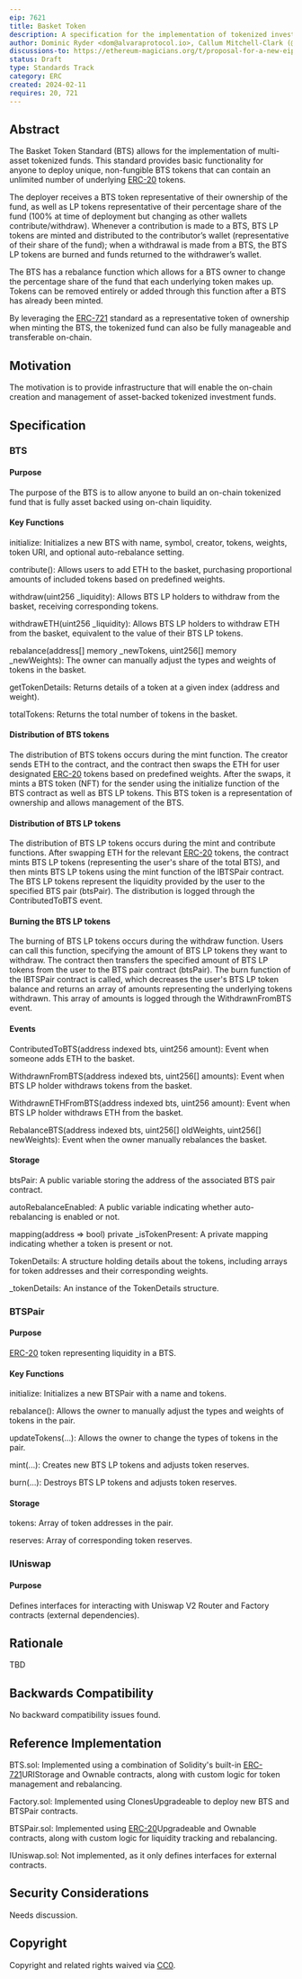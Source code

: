 ```yaml
---
eip: 7621
title: Basket Token
description: A specification for the implementation of tokenized investment funds.
author: Dominic Ryder <dom@alvaraprotocol.io>, Callum Mitchell-Clark (@AlvaraProtocol) <callum@alvaraprotocol.io>, Joey van Etten <joe@alvaraprotocol.io>, Michael Ryder <mike@alvaraprotocol.io>
discussions-to: https://ethereum-magicians.org/t/proposal-for-a-new-eip-erc-the-erc-bts-basket-token-standard/18598
status: Draft
type: Standards Track
category: ERC
created: 2024-02-11
requires: 20, 721
---
```


## Abstract

The Basket Token Standard (BTS) allows for the implementation of multi-asset tokenized funds. This standard provides basic functionality for anyone to deploy unique, non-fungible BTS tokens that can contain an unlimited number of underlying [ERC-20](./eip-20.md) tokens.

The deployer receives a BTS token representative of their ownership of the fund, as well as LP tokens representative of their percentage share of the fund (100% at time of deployment but changing as other wallets contribute/withdraw). Whenever a contribution is made to a BTS, BTS LP tokens are minted and distributed to the contributor’s wallet (representative of their share of the fund); when a withdrawal is made from a BTS, the BTS LP tokens are burned and funds returned to the withdrawer’s wallet.

The BTS has a rebalance function which allows for a BTS owner to change the percentage share of the fund that each underlying token makes up. Tokens can be removed entirely or added through this function after a BTS has already been minted.

By leveraging the [ERC-721](./eip-721.md) standard as a representative token of ownership when minting the BTS, the tokenized fund can also be fully manageable and transferable on-chain.

## Motivation

The motivation is to provide infrastructure that will enable the on-chain creation and management of asset-backed tokenized investment funds.

## Specification

### BTS

#### Purpose

The purpose of the BTS is to allow anyone to build an on-chain tokenized fund that is fully asset backed using on-chain liquidity.

#### Key Functions

initialize: Initializes a new BTS with name, symbol, creator, tokens, weights, token URI, and optional auto-rebalance setting.

contribute(): Allows users to add ETH to the basket, purchasing proportional amounts of included tokens based on predefined weights.

withdraw(uint256 _liquidity): Allows BTS LP holders to withdraw from the basket, receiving corresponding tokens.

withdrawETH(uint256 _liquidity): Allows BTS LP holders to withdraw ETH from the basket, equivalent to the value of their BTS LP tokens.

rebalance(address[] memory _newTokens, uint256[] memory _newWeights): The owner can manually adjust the types and weights of tokens in the basket.

getTokenDetails: Returns details of a token at a given index (address and weight).

totalTokens: Returns the total number of tokens in the basket.

#### Distribution of BTS tokens

The distribution of BTS tokens occurs during the mint function. The creator sends ETH to the contract, and the contract then swaps the ETH for user designated [ERC-20](./eip-20.md) tokens based on predefined weights. After the swaps, it mints a BTS token (NFT) for the sender using the initialize function of the BTS contract as well as BTS LP tokens. This BTS token is a representation of ownership and allows management of the BTS.

#### Distribution of BTS LP tokens

The distribution of BTS LP tokens occurs during the mint and contribute functions. After swapping ETH for the relevant [ERC-20](./eip-20.md) tokens, the contract mints BTS LP tokens (representing the user's share of the total BTS), and then mints BTS LP tokens using the mint function of the IBTSPair contract. The BTS LP tokens represent the liquidity provided by the user to the specified BTS pair (btsPair). The distribution is logged through the ContributedToBTS event.

#### Burning the BTS LP tokens

The burning of BTS LP tokens occurs during the withdraw function. Users can call this function, specifying the amount of BTS LP tokens they want to withdraw. The contract then transfers the specified amount of BTS LP tokens from the user to the BTS pair contract (btsPair). The burn function of the IBTSPair contract is called, which decreases the user's BTS LP token balance and returns an array of amounts representing the underlying tokens withdrawn. This array of amounts is logged through the WithdrawnFromBTS event.

#### Events

ContributedToBTS(address indexed bts, uint256 amount): Event when someone adds ETH to the basket.

WithdrawnFromBTS(address indexed bts, uint256[] amounts): Event when BTS LP holder withdraws tokens from the basket.

WithdrawnETHFromBTS(address indexed bts, uint256 amount): Event when BTS LP holder withdraws ETH from the basket.

RebalanceBTS(address indexed bts, uint256[] oldWeights, uint256[] newWeights): Event when the owner manually rebalances the basket.

#### Storage

btsPair: A public variable storing the address of the associated BTS pair contract.

autoRebalanceEnabled: A public variable indicating whether auto-rebalancing is enabled or not.

mapping(address => bool) private _isTokenPresent: A private mapping indicating whether a token is present or not.

TokenDetails: A structure holding details about the tokens, including arrays for token addresses and their corresponding weights.

_tokenDetails: An instance of the TokenDetails structure.

### BTSPair

#### Purpose

[ERC-20](./eip-20.md) token representing liquidity in a BTS.

#### Key Functions

initialize: Initializes a new BTSPair with a name and tokens.

rebalance(): Allows the owner to manually adjust the types and weights of tokens in the pair.

updateTokens(...): Allows the owner to change the types of tokens in the pair.

mint(...): Creates new BTS LP tokens and adjusts token reserves.

burn(...): Destroys BTS LP tokens and adjusts token reserves.

#### Storage

tokens: Array of token addresses in the pair.

reserves: Array of corresponding token reserves.

### IUniswap

#### Purpose

Defines interfaces for interacting with Uniswap V2 Router and Factory contracts (external dependencies).

## Rationale

TBD

## Backwards Compatibility

No backward compatibility issues found.

## Reference Implementation

BTS.sol: Implemented using a combination of Solidity's built-in [ERC-721](./eip-721.md)URIStorage and Ownable contracts, along with custom logic for token management and rebalancing.

Factory.sol: Implemented using ClonesUpgradeable to deploy new BTS and BTSPair contracts.

BTSPair.sol: Implemented using [ERC-20](./eip-20.md)Upgradeable and Ownable contracts, along with custom logic for liquidity tracking and rebalancing.

IUniswap.sol: Not implemented, as it only defines interfaces for external contracts.

## Security Considerations

Needs discussion.

## Copyright

Copyright and related rights waived via [CC0](../LICENSE.md).
